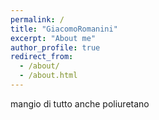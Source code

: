 ```yaml
---
permalink: /
title: "GiacomoRomanini"
excerpt: "About me"
author_profile: true
redirect_from: 
  - /about/
  - /about.html
---
```


mangio di tutto anche poliuretano


